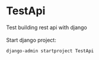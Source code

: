 # TestApi
Test building rest api with django
<br>
<br>
Start django project:

`django-admin startproject TestApi`